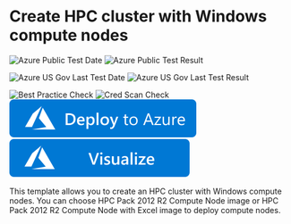 # Create HPC cluster with Windows compute nodes

![Azure Public Test Date](https://azurequickstartsservice.blob.core.windows.net/badges/create-hpc-cluster/PublicLastTestDate.svg)
![Azure Public Test Result](https://azurequickstartsservice.blob.core.windows.net/badges/create-hpc-cluster/PublicDeployment.svg)

![Azure US Gov Last Test Date](https://azurequickstartsservice.blob.core.windows.net/badges/create-hpc-cluster/FairfaxLastTestDate.svg)
![Azure US Gov Last Test Result](https://azurequickstartsservice.blob.core.windows.net/badges/create-hpc-cluster/FairfaxDeployment.svg)

![Best Practice Check](https://azurequickstartsservice.blob.core.windows.net/badges/create-hpc-cluster/BestPracticeResult.svg)
![Cred Scan Check](https://azurequickstartsservice.blob.core.windows.net/badges/create-hpc-cluster/CredScanResult.svg)
[![Deploy To Azure](https://raw.githubusercontent.com/Azure/azure-quickstart-templates/master/1-CONTRIBUTION-GUIDE/images/deploytoazure.svg?sanitize=true)]("https://portal.azure.com/#create/Microsoft.Template/uri/https%3A%2F%2Fraw.githubusercontent.com%2FAzure%2Fazure-quickstart-templates%2Fmaster%2Fcreate-hpc-cluster%2Fazuredeploy.json")  [![Visualize](https://raw.githubusercontent.com/Azure/azure-quickstart-templates/master/1-CONTRIBUTION-GUIDE/images/visualizebutton.svg?sanitize=true)]("http://armviz.io/#/?load=https%3A%2F%2Fraw.githubusercontent.com%2FAzure%2Fazure-quickstart-templates%2Fmaster%2Fcreate-hpc-cluster%2Fazuredeploy.json")

This template allows you to create an HPC cluster with Windows compute nodes. You can choose HPC Pack 2012 R2 Compute Node image or HPC Pack 2012 R2 Compute Node with Excel image to deploy compute nodes.


